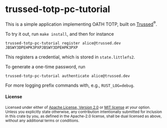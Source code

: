 # trussed-totp-pc-tutorial

This is a simple application implementing OATH TOTP, built on [Trussed][trussed]<sup>®</sup>.

To try it out, run `make install`, and then for instance
```
trussed-totp-pc-tutorial register alice@trussed.dev JBSWY3DPEHPK3PXPJBSWY3DPEHPK3PXP
```
This registers a credential, which is stored in `state.littlefs2`.

To generate a one-time password, run
```
trussed-totp-pc-tutorial authenticate alice@trussed.dev
```

For more logging prefix commands with, e.g., `RUST_LOG=debug`.

[trussed]: https://trussed.dev

#### License

<sup>
Licensed under either of <a href="LICENSE-APACHE">Apache License, Version
2.0</a> or <a href="LICENSE-MIT">MIT license</a> at your option.
</sup>

<br>

<sub>
Unless you explicitly state otherwise, any contribution intentionally submitted
for inclusion in this crate by you, as defined in the Apache-2.0 license, shall
be dual licensed as above, without any additional terms or conditions.
</sub>
